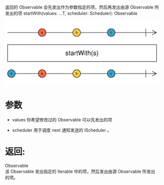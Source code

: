 返回的 Observable 会先发出作为参数指定的项，然后再发出由源 Observable 所发出的项
startWith(values: ...T, scheduler: Scheduler): Observable

![startWith](../img/startWith.png)


# 参数

- values
你希望修改过的 Observable 可以先发出的项

- scheduler
用于调度 next 通知发送的 IScheduler 。

# 返回:
Observable	
该 Observable 发出指定的 Iterable 中的项，然后发出由源 Observable 所发出的项。